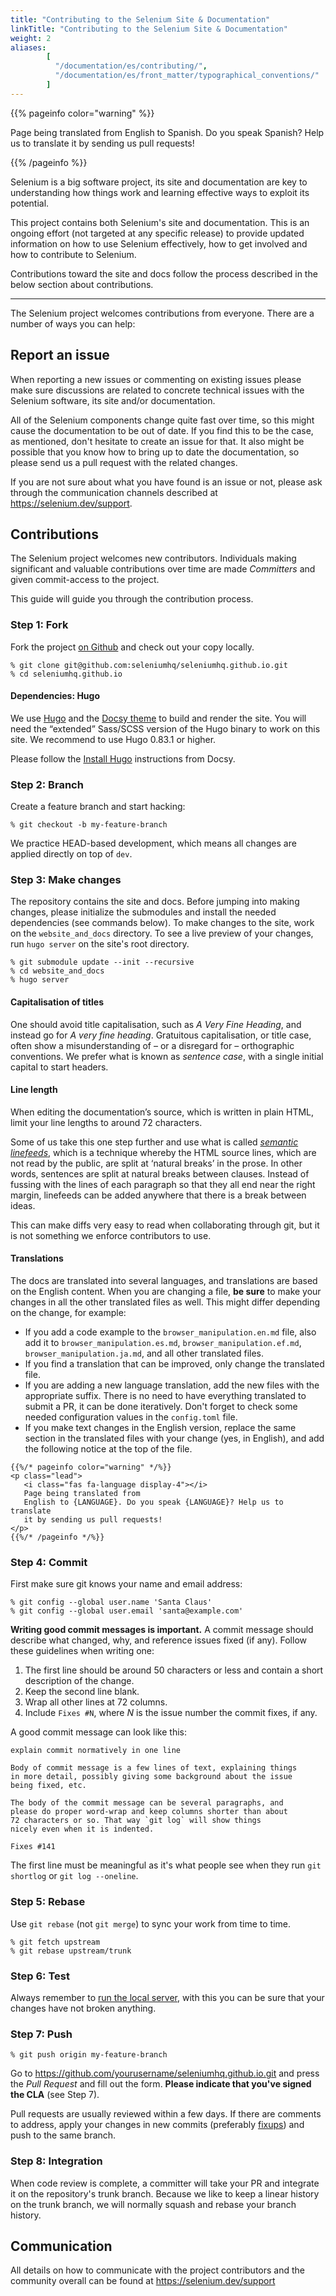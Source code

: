 ```yaml
---
title: "Contributing to the Selenium Site & Documentation"
linkTitle: "Contributing to the Selenium Site & Documentation"
weight: 2
aliases: 
        [
          "/documentation/es/contributing/",
          "/documentation/es/front_matter/typographical_conventions/"
        ]
---
```


{{% pageinfo color="warning" %}}
<p class="lead">
   <i class="fas fa-language display-4"></i> 
   Page being translated from 
   English to Spanish. Do you speak Spanish? Help us to translate
   it by sending us pull requests!
</p>
{{% /pageinfo %}}


Selenium is a big software project, its site and documentation are key
to understanding how things work and learning effective ways to exploit
its potential.

This project contains both Selenium's site and documentation. This is
an ongoing effort (not targeted at any specific release) to provide
updated information on how to use Selenium effectively, how to get
involved and how to contribute to Selenium.

Contributions toward the site and docs follow the process described in
the below section about contributions.

---

The Selenium project welcomes contributions from everyone. There are a
number of ways you can help:

## Report an issue

When reporting a new issues or commenting on existing issues please 
make sure discussions are related to concrete technical issues with the
Selenium software, its site and/or documentation.

All of the Selenium components change quite fast over time, so this
might cause the documentation to be out of date. If you find this to
be the case, as mentioned, don't hesitate to create an issue for that.
It also might be possible that you know how to bring up to date the
documentation, so please send us a pull request with the related
changes.

If you are not sure about what you have found is an issue or not,
please ask through the communication channels described at 
https://selenium.dev/support.

## Contributions

The Selenium project welcomes new contributors. Individuals making
significant and valuable contributions over time are made _Committers_
and given commit-access to the project.

This guide will guide you through the contribution process.

### Step 1: Fork

Fork the project [on Github](https://github.com/seleniumhq/seleniumhq.github.io)
and check out your copy locally.

```shell
% git clone git@github.com:seleniumhq/seleniumhq.github.io.git
% cd seleniumhq.github.io
```

#### Dependencies: Hugo

We use [Hugo](https://gohugo.io/) and the [Docsy theme](https://www.docsy.dev/)
to build and render the site. You will need the “extended” 
Sass/SCSS version of the Hugo binary to work on this site. We recommend
to use Hugo 0.83.1 or higher.

Please follow the [Install Hugo](https://www.docsy.dev/docs/getting-started/#install-hugo) 
instructions from Docsy.

### Step 2: Branch

Create a feature branch and start hacking:

```shell
% git checkout -b my-feature-branch
```

We practice HEAD-based development, which means all changes are applied
directly on top of `dev`.

### Step 3: Make changes

The repository contains the site and docs. Before jumping into
making changes, please initialize the submodules and install the
needed dependencies (see commands below). To make changes to the site, 
work on the `website_and_docs` directory. To see a live preview of 
your changes, run `hugo server` on the site's root directory.

```shell
% git submodule update --init --recursive
% cd website_and_docs
% hugo server
```
#### Capitalisation of titles

One should avoid title capitalisation,
such as _A Very Fine Heading_,
and instead go for _A very fine heading_.
Gratuitous capitalisation, or title case,
often show a misunderstanding of – or a disregard for –
orthographic conventions.
We prefer what is known as _sentence case_,
with a single initial capital to start headers.

#### Line length

When editing the documentation’s source,
which is written in plain HTML,
limit your line lengths to around 72 characters.

Some of us take this one step further
and use what is called
[_semantic linefeeds_](//rhodesmill.org/brandon/2012/one-sentence-per-line),
which is a technique whereby the HTML source lines,
which are not read by the public,
are split at ‘natural breaks’ in the prose.
In other words, sentences are split
at natural breaks between clauses.
Instead of fussing with the lines of each paragraph
so that they all end near the right margin,
linefeeds can be added anywhere
that there is a break between ideas.

This can make diffs very easy to read
when collaborating through git,
but it is not something we enforce contributors to use.

#### Translations

The docs are translated into several languages, and translations are based on
the English content. When you are changing a file, **be sure** to make your
changes in all the other translated files as well. This might differ depending
on the change, for example:
 
* If you add a code example to the `browser_manipulation.en.md` file,
also add it to `browser_manipulation.es.md`, `browser_manipulation.ef.md`, 
`browser_manipulation.ja.md`, and all other translated files.
* If you find a translation that can be improved, only change the translated
file.
* If you are adding a new language translation, add the new files with the
appropriate suffix. There is no need to have everything translated to submit a
PR, it can be done iteratively. Don't forget to check some needed configuration
values in the `config.toml` file.
* If you make text changes in the English version, replace the same section in
the translated files with your change (yes, in English), and add the following
notice at the top of the file.
 

```
{{%/* pageinfo color="warning" */%}}
<p class="lead">
   <i class="fas fa-language display-4"></i> 
   Page being translated from 
   English to {LANGUAGE}. Do you speak {LANGUAGE}? Help us to translate
   it by sending us pull requests!
</p>
{{%/* /pageinfo */%}}
```

### Step 4: Commit

First make sure git knows your name and email address:

```shell
% git config --global user.name 'Santa Claus'
% git config --global user.email 'santa@example.com'
```

**Writing good commit messages is important.** A commit message
should describe what changed, why, and reference issues fixed (if
any). Follow these guidelines when writing one:

1. The first line should be around 50 characters or less and contain a
    short description of the change.
2. Keep the second line blank.
3. Wrap all other lines at 72 columns.
4. Include `Fixes #N`, where _N_ is the issue number the commit
    fixes, if any.

A good commit message can look like this:

```text
explain commit normatively in one line

Body of commit message is a few lines of text, explaining things
in more detail, possibly giving some background about the issue
being fixed, etc.

The body of the commit message can be several paragraphs, and
please do proper word-wrap and keep columns shorter than about
72 characters or so. That way `git log` will show things
nicely even when it is indented.

Fixes #141
```

The first line must be meaningful as it's what people see when they
run `git shortlog` or `git log --oneline`.

### Step 5: Rebase

Use `git rebase` (not `git merge`) to sync your work from time to time.

```shell
% git fetch upstream
% git rebase upstream/trunk
```

### Step 6: Test

Always remember to [run the local server](https://gohugo.io/getting-started/usage/#livereload),
with this you can be sure that your changes have not broken anything.

### Step 7: Push

```shell
% git push origin my-feature-branch
```

Go to https://github.com/yourusername/seleniumhq.github.io.git and
press the _Pull Request_ and fill out the form. **Please indicate
that you've signed the CLA** (see Step 7).

Pull requests are usually reviewed within a few days. If there are
comments to address, apply your changes in new commits (preferably
[fixups](http://git-scm.com/docs/git-commit)) and push to the same
branch.

### Step 8: Integration

When code review is complete, a committer will take your PR and
integrate it on the repository's trunk branch. Because we like to keep a
linear history on the trunk branch, we will normally squash and rebase
your branch history.

## Communication

All details on how to communicate with the project contributors
and the community overall can be found at https://selenium.dev/support
